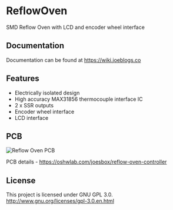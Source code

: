 # ReflowOven
SMD Reflow Oven with LCD and encoder wheel interface

## Documentation
Documentation can be found at https://wiki.joeblogs.co

## Features
*   Electrically isolated design
* 	High accuracy MAX31856 thermocouple interface IC
* 	2 x SSR outputs
* 	Encoder wheel interface
* 	LCD interface

## PCB
![Reflow Oven PCB](https://image.easyeda.com/pullimage/OBAYJD3d6wdv5wFmPrpotU2ECNOMv1uhIsESEtdd.jpeg)

PCB details - https://oshwlab.com/joesbox/reflow-oven-controller

## License
This project is licensed under GNU GPL 3.0. http://www.gnu.org/licenses/gpl-3.0.en.html

